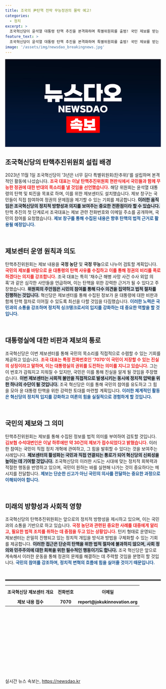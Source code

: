 ```yaml
---
title: 조국의 尹탄핵 전략 무능정권의 몰락 예고!
categories:
  - 정치
excerpt: >
  조국혁신당이 윤석열 대통령 탄핵 추진을 본격화하며 특별위원회를 출범! 국민 제보를 받는 전화번호 7070으로 진실을 드러낼 계획. 어떤 사유들이 쏟아질지 주목!
feature_text: >
  조국혁신당이 윤석열 대통령 탄핵 추진을 본격화하며 특별위원회를 출범! 국민 제보를 받는 전화번호 7070으로 진실을 드러낼 계획. 어떤 사유들이 쏟아질지 주목!
image: '/assets/img/newsdao_breakingnews.jpg'
---
```


<p><img src="/assets/img/newsdao_breakingnews.jpg" alt="firstkoreanews 속보" /></p>

<h2 data-ke-size="size26">조국혁신당의 탄핵추진위원회 설립 배경</h2>

<p data-ke-size="size16">2023년 11월 1일 조국혁신당이 '3년은 너무 길다 특별위원회(탄추위)'를 설립하며 본격적인 활동에 나섰습니다. <b><span style="color: #ee2323;">조국 대표는 이날 탄핵추진위원회 현판식에서 국민들과 함께 무능한 정권에 대한 반대의 목소리를 낼 것임을 선언했습니다.</span></b> 해당 위원회는 윤석열 대통령의 탄핵 및 퇴진을 목표로 하며, 이를 위한 제보센터도 설치했습니다. 제보 창구는 국민들이 직접 참여하여 정권의 문제점을 제기할 수 있는 기회를 제공합니다. <b><span style="background-color: #21538527;">이러한 움직임은 조국혁신당의 정치적 방향성과 의지를 보여주는 중요한 전환점이라 할 수 있습니다.</span></b> 탄핵 추진의 첫 단계로서 조국대표는 제보 관련 전화번호와 이메일 주소를 공개하며, 국민의 참여를 요청했습니다. <b><span style="color: #1a5490;">제보 창구를 통해 수집된 내용은 향후 탄핵의 법적 근거로 활용될 예정입니다.</span></b></p>

<p data-ke-size="size16">&nbsp;</p>

<h2 data-ke-size="size26">제보센터 운영 원칙과 의도</h2>

<p data-ke-size="size16">탄핵추진위원회는 제보 내용을 <b>국정 농단</b> 및 <b>국정 무능</b>으로 나누어 검토할 계획입니다. <b><span style="color: #ee2323;">국민의 제보를 바탕으로 윤 대통령의 탄핵 사유를 수집하고 이를 통해 정권의 비리를 폭로하겠다는 의지를 강조합니다.</span></b> 조국 대표는 특히 '채수근 해병 사망 사건 수사 외압 의혹'과 같은 심각한 사안들을 언급하며, 이는 탄핵을 위한 강력한 근거가 될 수 있다고 주장했습니다. <b><span style="background-color: #21538527;">위원회의 주안점은 시민의 참여를 통해 다수 의견을 집약하고 법적 절차를 진행하는 것입니다.</span></b> 혁신당은 제보센터를 통해 수집된 정보가 윤 대통령에 대한 비판과 함께 탄핵 절차로 이어질 수 있도록 최선을 다할 것임을 다짐했습니다. <b><span style="color: #1a5490;">이러한 노력은 국민과의 소통을 강조하며 정치적 싱크탱크로서의 입지를 강화하는 데 중요한 역할을 할 것입니다.</span></b></p>

<p data-ke-size="size16">&nbsp;</p>

<h2 data-ke-size="size26">대통령실에 대한 비판과 제보의 통로</h2>

<p data-ke-size="size16">조국혁신당은 이번 제보센터를 통해 국민의 목소리를 직접적으로 수렴할 수 있는 기회를 제공하고 있습니다. <b><span style="color: #ee2323;">조국 대표는 특정 전화번호인 '7070'이 국민이 저장할 수 있는 진실의 상징이라고 말하며, 이는 대통령실의 권위를 도전하는 의미를 지니고 있습니다.</span></b> 그는 이 번호가 감춰지고 지워질 수 있지만, 국민은 이를 통해 진실을 알게 될 것임을 주장했습니다. <b><span style="background-color: #21538527;">이번 제보센터는 사회적 불만을 직접적으로 발생시키는 동시에 정치적 압박을 위한 하나의 수단이 될 것입니다.</span></b> 조국 혁신당은 이를 통해 국민의 참여를 유도하고 그 힘을 모아 윤 대통령 탄핵을 위한 강력한 토대를 마련할 계획입니다. <b><span style="color: #1a5490;">이러한 체계적인 활동은 혁신당의 정치적 입지를 강화하고 여론의 힘을 실질적으로 경험하게 할 것입니다.</span></b></p>

<p data-ke-size="size16">&nbsp;</p>

<h2 data-ke-size="size26">국민의 제보와 그 의미</h2>

<p data-ke-size="size16">탄핵추진위원회는 제보를 통해 수집된 정보를 법적 의미를 부여하여 검토할 것입니다. <b><span style="color: #ee2323;">김보협 수석대변인은 이날 하루에만 약 30건의 제보가 접수되었다고 밝혔습니다.</span></b> 이러한 참여는 국민이 직접 정치 개혁에 관여하고, 그 힘을 발휘할 수 있다는 것을 보여주는 사례입니다. <b><span style="background-color: #21538527;">제보센터의 활성화는 국민과 직접 연결되는 통로가 되어 혁신당의 신뢰성을 높이는 데 기여할 것입니다.</span></b> 조국혁신당의 이러한 시도는 시대에 맞는 정치적 회복력과 적절한 행동을 반영하고 있으며, 국민이 원하는 바를 실현해 나가는 것이 중요하다는 메시지를 전달합니다. <b><span style="color: #1a5490;">제보는 단순한 신고가 아닌 국민의 의사를 전달하는 중요한 과정으로 이해되어야 합니다.</span></b></p>

<p data-ke-size="size16">&nbsp;</p>

<h2 data-ke-size="size26">미래의 방향성과 사회적 영향</h2>

<p data-ke-size="size16">조국혁신당의 탄핵추진위원회는 앞으로의 정치적 방향성을 제시하고 있으며, 이는 국민과의 소통을 기반으로 하고 있습니다. <b><span style="color: #ee2323;">국정 농단과 관련된 중요한 사례를 대중에게 알리고, 필요한 법적 조치를 취하는 데 중점을 두고 있는 상황입니다.</span></b> 턴키 형태로 운영되는 제보센터는 은밀히 진행되고 있는 정치적 개입을 방식과 방법을 구체화할 수 있는 기회를 제공합니다. <b><span style="background-color: #21538527;">이러한 접근은 단순히 탄핵을 위한 법적 절차에 불과하지 않으며, 사회 정의와 민주주의에 대한 회복을 위한 필수적인 행동이기도 합니다.</span></b> 조국 혁신당은 앞으로 계속해서 이러한 운동을 통해 정권의 문제를 해결하는 데 주력할 것임을 분명히 할 것입니다. <b><span style="color: #1a5490;">국민의 참여를 강조하며, 정치적 변혁의 흐름에 힘을 실어줄 것이기 때문입니다.</span></b></p>

<p data-ke-size="size16">&nbsp;</p>

<hr style="height: 5px; border: none; background-color: #555555;" />

<table style="width: 100%; border-collapse: collapse;">
<tr>
<td style="text-align: center; height: 35px;"><b>조국혁신당 제보센터 개요</b></td>
<td style="text-align: center; height: 35px;"><b>전화번호</b></td>
<td style="text-align: center; height: 35px;"><b>이메일</b></td>
</tr>
<tr>
<td style="text-align: center; height: 17px;"><b>제보 내용 접수</b></td>
<td style="text-align: center; height: 17px;"><b>7070</b></td>
<td style="text-align: center; height: 17px;"><b>report@jokukinnovation.org</b></td>
</tr>
</table>

<p data-ke-size="size16">&nbsp;</p>

<p data-ke-size="size16">&nbsp;</p>

<p data-ke-size="size16">&nbsp;</p>

<p data-ke-size="size16">&nbsp;</p>

<p data-ke-size="size16">&nbsp;</p>

<p data-ke-size="size16">&nbsp;</p>

<p data-ke-size="size16">&nbsp;</p>
실시간 뉴스 속보는, <a href="https://newsdao.kr" rel="dofollow">https://newsdao.kr</a>


